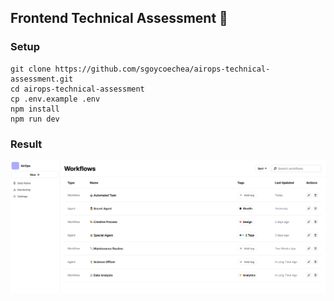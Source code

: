 ## Frontend Technical Assessment 🚀

### Setup

```
git clone https://github.com/sgoycoechea/airops-technical-assessment.git
cd airops-technical-assessment
cp .env.example .env
npm install
npm run dev
```

### Result

<img src="https://raw.githubusercontent.com/sgoycoechea/airops-technical-assessment/refs/heads/main/public/result.png" />
